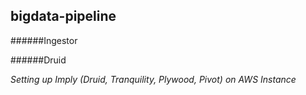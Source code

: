 ## bigdata-pipeline

######Ingestor

######Druid

*Setting up Imply (Druid, Tranquility, Plywood, Pivot) on AWS Instance*

